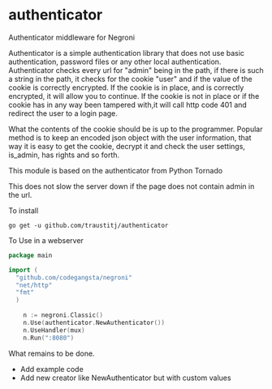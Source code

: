 # authenticator
Authenticator middleware for Negroni

Authenticator is a simple authentication library that does not use basic authentication, password files or any other local authentication. Authenticator checks every url for "admin" being in the path, if there is such a string in the path, it checks for the cookie "user" and if the value of the cookie is correctly encrypted. If the cookie is in place, and is correctly encrypted, it will allow you to continue. If the cookie is not in place or if the cookie has in any way been tampered with,it will call http code 401 and redirect the user to a login page.

What the contents of the cookie should be is up to the programmer. Popular method is to keep an encoded json object with the user information, that way it is easy to get the cookie, decrypt it and check the user settings, is_admin, has rights and so forth.

This module is based on the authenticator from Python Tornado

This does not slow the server down if the page does not contain admin in the url.

To install
~~~~
go get -u github.com/traustitj/authenticator
~~~~
To Use in a webserver

~~~ go
package main

import (
  "github.com/codegangsta/negroni"
  "net/http"
  "fmt"
  )
  
	n := negroni.Classic()
	n.Use(authenticator.NewAuthenticator())
	n.UseHandler(mux)
	n.Run(":8080")
~~~~

What remains to be done.

- Add example code
- Add new creator like NewAuthenticator but with custom values
